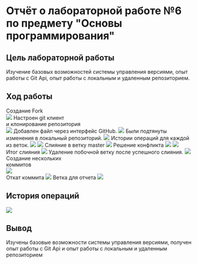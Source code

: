 # Отчёт о лабораторной работе №6 по предмету "Основы программирования"
## Цель лабораторной работы
Изучение базовых возможностей системы
управления версиями, опыт работы с Git Api, опыт работы с локальным и
удаленным репозиторием.
## Ход работы
Cоздание Fork<br>
![](https://github.com/gric11/LR6/blob/Report/photo/%D0%A1%D0%BD%D0%B8%D0%BC%D0%BE%D0%BA%20%D1%8D%D0%BA%D1%80%D0%B0%D0%BD%D0%B0%202023-11-30%20230418.png)
Настроен git клиент<br> 
и клонирование репозитория<br>
![](https://github.com/gric11/LR6/blob/Report/photo/%D0%A1%D0%BD%D0%B8%D0%BC%D0%BE%D0%BA%20%D1%8D%D0%BA%D1%80%D0%B0%D0%BD%D0%B0%202023-11-30%20230850.png)
Добавлен файл через интерфейс GitHub.
![](https://github.com/gric11/LR6/blob/Report/photo/%D0%A1%D0%BD%D0%B8%D0%BC%D0%BE%D0%BA%20%D1%8D%D0%BA%D1%80%D0%B0%D0%BD%D0%B0%202023-11-30%20231033.png)
Были подтянуты изменения в
локальный репозиторий. 
![](https://github.com/gric11/LR6/blob/Report/photo/%D0%A1%D0%BD%D0%B8%D0%BC%D0%BE%D0%BA%20%D1%8D%D0%BA%D1%80%D0%B0%D0%BD%D0%B0%202023-11-30%20231108.png)
Истории операций для каждой из веток.
![](https://github.com/gric11/LR6/blob/Report/photo/%D0%A1%D0%BD%D0%B8%D0%BC%D0%BE%D0%BA%20%D1%8D%D0%BA%D1%80%D0%B0%D0%BD%D0%B0%202023-11-30%20231126.png)
![](https://github.com/gric11/LR6/blob/Report/photo/%D0%A1%D0%BD%D0%B8%D0%BC%D0%BE%D0%BA%20%D1%8D%D0%BA%D1%80%D0%B0%D0%BD%D0%B0%202023-11-30%20231200.png)
Cлияние в ветку master
![](https://github.com/gric11/LR6/blob/Report/photo/%D0%A1%D0%BD%D0%B8%D0%BC%D0%BE%D0%BA%20%D1%8D%D0%BA%D1%80%D0%B0%D0%BD%D0%B0%202023-11-30%20231253.png)
Решение конфликта
![](https://github.com/EmilBBbbbbbb/LR6/blob/report/screenshot/%D0%A1%D0%BD%D0%B8%D0%BC%D0%BE%D0%BA%20%D1%8D%D0%BA%D1%80%D0%B0%D0%BD%D0%B0%202023-11-14%20222453.png)
![](https://github.com/EmilBBbbbbbb/LR6/blob/report/screenshot/%D0%A1%D0%BD%D0%B8%D0%BC%D0%BE%D0%BA%20%D1%8D%D0%BA%D1%80%D0%B0%D0%BD%D0%B0%202023-11-14%20222500.png)
Итог слияния
![](https://github.com/gric11/LR6/blob/Report/photo/%D0%A1%D0%BD%D0%B8%D0%BC%D0%BE%D0%BA%20%D1%8D%D0%BA%D1%80%D0%B0%D0%BD%D0%B0%202023-11-30%20231530.png)
Удаление побочной ветку
после успешного слияния. 
![](https://github.com/gric11/LR6/blob/Report/photo/%D0%A1%D0%BD%D0%B8%D0%BC%D0%BE%D0%BA%20%D1%8D%D0%BA%D1%80%D0%B0%D0%BD%D0%B0%202023-11-30%20231802.png)<br>
Создание нескольких<br>
коммитов<br>
![](https://github.com/gric11/LR6/blob/Report/photo/%D0%A1%D0%BD%D0%B8%D0%BC%D0%BE%D0%BA%20%D1%8D%D0%BA%D1%80%D0%B0%D0%BD%D0%B0%202023-11-30%20232027.png)<br>
Откат коммита
![](https://github.com/gric11/LR6/blob/Report/photo/%D0%A1%D0%BD%D0%B8%D0%BC%D0%BE%D0%BA%20%D1%8D%D0%BA%D1%80%D0%B0%D0%BD%D0%B0%202023-11-30%20232115.png)
Ветка для отчета
![](https://github.com/EmilBBbbbbbb/LR6/blob/report/screenshot/%D0%A1%D0%BD%D0%B8%D0%BC%D0%BE%D0%BA%20%D1%8D%D0%BA%D1%80%D0%B0%D0%BD%D0%B0%202023-11-14%20225246.png)
## История операций
![](https://github.com/gric11/LR6/blob/Report/photo/%D0%A1%D0%BD%D0%B8%D0%BC%D0%BE%D0%BA%20%D1%8D%D0%BA%D1%80%D0%B0%D0%BD%D0%B0%202023-11-30%20232245.png)
## Вывод
Изучены базовые возможности системы управления версиями, получен опыт работы с Git Api и опыт работы с локальным и удаленным репозиторием
